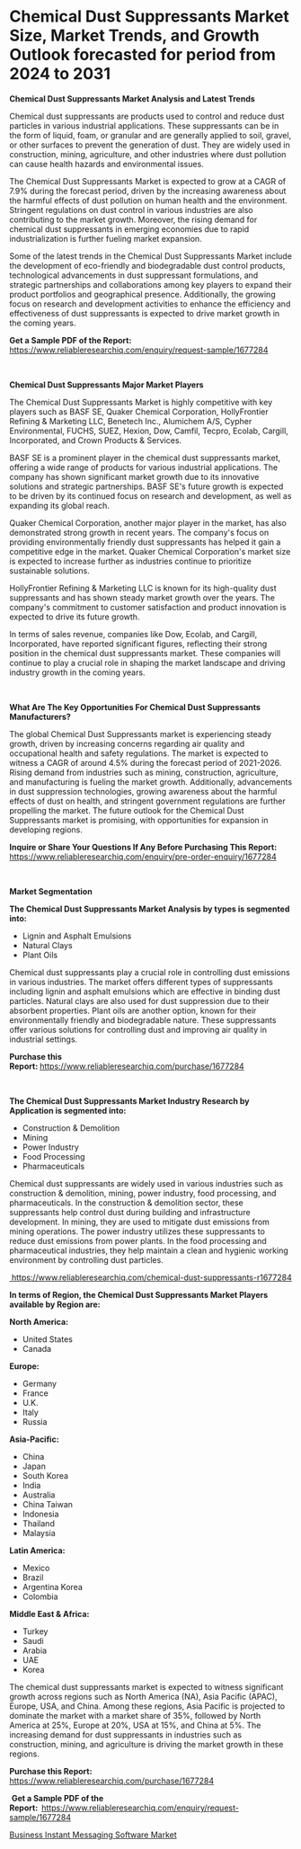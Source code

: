 <p><h1>Chemical Dust Suppressants Market Size, Market Trends, and Growth Outlook forecasted for period from 2024 to 2031</h1></p><p><strong>Chemical Dust Suppressants Market Analysis and Latest Trends</strong></p>
<p><p>Chemical dust suppressants are products used to control and reduce dust particles in various industrial applications. These suppressants can be in the form of liquid, foam, or granular and are generally applied to soil, gravel, or other surfaces to prevent the generation of dust. They are widely used in construction, mining, agriculture, and other industries where dust pollution can cause health hazards and environmental issues.</p><p>The Chemical Dust Suppressants Market is expected to grow at a CAGR of 7.9% during the forecast period, driven by the increasing awareness about the harmful effects of dust pollution on human health and the environment. Stringent regulations on dust control in various industries are also contributing to the market growth. Moreover, the rising demand for chemical dust suppressants in emerging economies due to rapid industrialization is further fueling market expansion.</p><p>Some of the latest trends in the Chemical Dust Suppressants Market include the development of eco-friendly and biodegradable dust control products, technological advancements in dust suppressant formulations, and strategic partnerships and collaborations among key players to expand their product portfolios and geographical presence. Additionally, the growing focus on research and development activities to enhance the efficiency and effectiveness of dust suppressants is expected to drive market growth in the coming years.</p></p>
<p><strong>Get a Sample PDF of the Report:&nbsp;</strong> <a href="https://www.reliableresearchiq.com/enquiry/request-sample/1677284">https://www.reliableresearchiq.com/enquiry/request-sample/1677284</a></p>
<p>&nbsp;</p>
<p><strong>Chemical Dust Suppressants Major Market Players</strong></p>
<p><p>The Chemical Dust Suppressants Market is highly competitive with key players such as BASF SE, Quaker Chemical Corporation, HollyFrontier Refining & Marketing LLC, Benetech Inc., Alumichem A/S, Cypher Environmental, FUCHS, SUEZ, Hexion, Dow, Camfil, Tecpro, Ecolab, Cargill, Incorporated, and Crown Products & Services.</p><p>BASF SE is a prominent player in the chemical dust suppressants market, offering a wide range of products for various industrial applications. The company has shown significant market growth due to its innovative solutions and strategic partnerships. BASF SE's future growth is expected to be driven by its continued focus on research and development, as well as expanding its global reach.</p><p>Quaker Chemical Corporation, another major player in the market, has also demonstrated strong growth in recent years. The company's focus on providing environmentally friendly dust suppressants has helped it gain a competitive edge in the market. Quaker Chemical Corporation's market size is expected to increase further as industries continue to prioritize sustainable solutions.</p><p>HollyFrontier Refining & Marketing LLC is known for its high-quality dust suppressants and has shown steady market growth over the years. The company's commitment to customer satisfaction and product innovation is expected to drive its future growth.</p><p>In terms of sales revenue, companies like Dow, Ecolab, and Cargill, Incorporated, have reported significant figures, reflecting their strong position in the chemical dust suppressants market. These companies will continue to play a crucial role in shaping the market landscape and driving industry growth in the coming years.</p></p>
<p>&nbsp;</p>
<p><strong>What Are The Key Opportunities For Chemical Dust Suppressants Manufacturers?</strong></p>
<p><p>The global Chemical Dust Suppressants market is experiencing steady growth, driven by increasing concerns regarding air quality and occupational health and safety regulations. The market is expected to witness a CAGR of around 4.5% during the forecast period of 2021-2026. Rising demand from industries such as mining, construction, agriculture, and manufacturing is fueling the market growth. Additionally, advancements in dust suppression technologies, growing awareness about the harmful effects of dust on health, and stringent government regulations are further propelling the market. The future outlook for the Chemical Dust Suppressants market is promising, with opportunities for expansion in developing regions.</p></p>
<p><strong>Inquire or Share Your Questions If Any Before Purchasing This Report:</strong> <a href="https://www.reliableresearchiq.com/enquiry/pre-order-enquiry/1677284">https://www.reliableresearchiq.com/enquiry/pre-order-enquiry/1677284</a></p>
<p>&nbsp;</p>
<p><strong>Market Segmentation</strong></p>
<p><strong>The Chemical Dust Suppressants Market Analysis by types is segmented into:</strong></p>
<p><ul><li>Lignin and Asphalt Emulsions</li><li>Natural Clays</li><li>Plant Oils</li></ul></p>
<p><p>Chemical dust suppressants play a crucial role in controlling dust emissions in various industries. The market offers different types of suppressants including lignin and asphalt emulsions which are effective in binding dust particles. Natural clays are also used for dust suppression due to their absorbent properties. Plant oils are another option, known for their environmentally friendly and biodegradable nature. These suppressants offer various solutions for controlling dust and improving air quality in industrial settings.</p></p>
<p><strong>Purchase this Report:&nbsp;</strong><a href="https://www.reliableresearchiq.com/purchase/1677284">https://www.reliableresearchiq.com/purchase/1677284</a></p>
<p>&nbsp;</p>
<p><strong>The Chemical Dust Suppressants Market Industry Research by Application is segmented into:</strong></p>
<p><ul><li>Construction & Demolition</li><li>Mining</li><li>Power Industry</li><li>Food Processing</li><li>Pharmaceuticals</li></ul></p>
<p><p>Chemical dust suppressants are widely used in various industries such as construction & demolition, mining, power industry, food processing, and pharmaceuticals. In the construction & demolition sector, these suppressants help control dust during building and infrastructure development. In mining, they are used to mitigate dust emissions from mining operations. The power industry utilizes these suppressants to reduce dust emissions from power plants. In the food processing and pharmaceutical industries, they help maintain a clean and hygienic working environment by controlling dust particles.</p></p>
<p><a href="https://www.reliableresearchiq.com/chemical-dust-suppressants-r1677284">&nbsp;https://www.reliableresearchiq.com/chemical-dust-suppressants-r1677284</a></p>
<p><strong>In terms of Region, the Chemical Dust Suppressants Market Players available by Region are:</strong></p>
<p>
    <p> <strong> North America: </strong>
        <ul>
            <li>United States</li>
            <li>Canada</li>
        </ul>
        </p> 
    <p> <strong> Europe: </strong>
        <ul>
            <li>Germany</li>
            <li>France</li>
            <li>U.K.</li>
            <li>Italy</li>
            <li>Russia</li>
        </ul>
        </p> 
    <p> <strong> Asia-Pacific: </strong>
        <ul>
            <li>China</li>
            <li>Japan</li>
            <li>South Korea</li>
            <li>India</li>
            <li>Australia</li>
            <li>China Taiwan</li>
            <li>Indonesia</li>
            <li>Thailand</li>
            <li>Malaysia</li>
        </ul>
        </p> 
    <p> <strong> Latin America: </strong>
        <ul>
            <li>Mexico</li>
            <li>Brazil</li>
            <li>Argentina Korea</li>
            <li>Colombia</li>
        </ul>
        </p> 
    <p> <strong> Middle East & Africa: </strong>
        <ul>
            <li>Turkey</li>
            <li>Saudi</li>
            <li>Arabia</li>
            <li>UAE</li>
            <li>Korea</li>
        </ul>
    </p>
    </p>
<p><p>The chemical dust suppressants market is expected to witness significant growth across regions such as North America (NA), Asia Pacific (APAC), Europe, USA, and China. Among these regions, Asia Pacific is projected to dominate the market with a market share of 35%, followed by North America at 25%, Europe at 20%, USA at 15%, and China at 5%. The increasing demand for dust suppressants in industries such as construction, mining, and agriculture is driving the market growth in these regions.</p></p>
<p><strong>Purchase this Report: </strong><a href="https://www.reliableresearchiq.com/purchase/1677284">https://www.reliableresearchiq.com/purchase/1677284</a></p>
<p>&nbsp;<strong>Get a Sample PDF of the Report:&nbsp;&nbsp;</strong><a href="https://www.reliableresearchiq.com/enquiry/request-sample/1677284">https://www.reliableresearchiq.com/enquiry/request-sample/1677284</a></p>
<p><strong></strong></p>
<p><p><a href="https://github.com/arabintang013/Market-Research-Report-List-1/blob/main/business-instant-messaging-software-market.md">Business Instant Messaging Software Market</a></p></p>